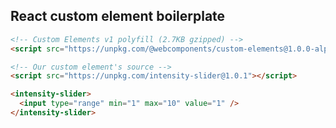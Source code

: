## React custom element boilerplate

```html
<!-- Custom Elements v1 polyfill (2.7KB gzipped) -->
<script src="https://unpkg.com/@webcomponents/custom-elements@1.0.0-alpha.3"></script>
```

```html
<!-- Our custom element's source -->
<script src="https://unpkg.com/intensity-slider@1.0.1"></script>
```

```html
<intensity-slider>
  <input type="range" min="1" max="10" value="1" />
</intensity-slider>
```
